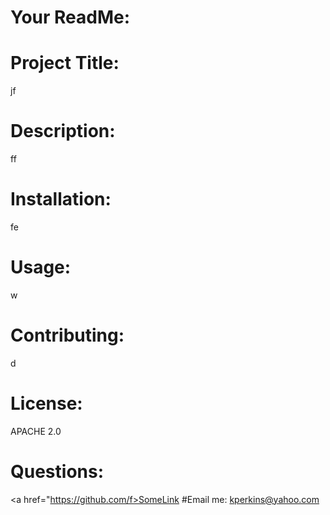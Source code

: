 # Your ReadMe:
# Project Title: 
  jf 
# Description: 
  ff
# Installation:
  fe 
# Usage:
  w 
# Contributing:
  d 
# License:
  APACHE 2.0 
# Questions:
 <a href="https://github.com/f>SomeLink</a>
#Email me: 
kperkins@yahoo.com

